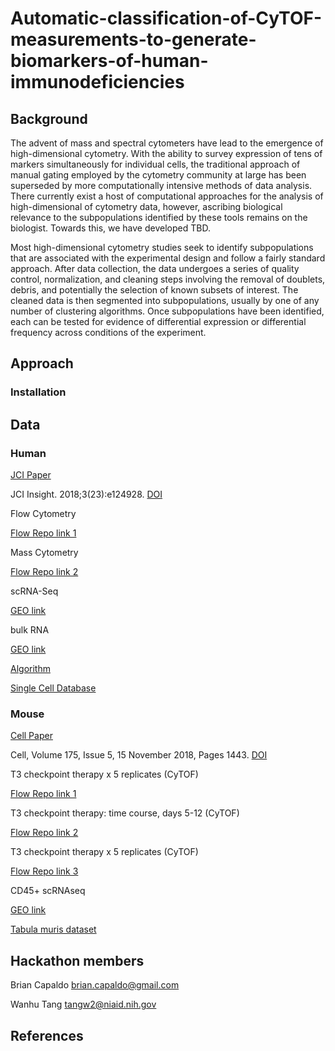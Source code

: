 # Automatic-classification-of-CyTOF-measurements-to-generate-biomarkers-of-human-immunodeficiencies

## Background

The advent of mass and spectral cytometers have lead to the emergence of high-dimensional cytometry. With the ability to survey expression of tens of markers simultaneously for individual cells, the traditional approach of manual gating employed by the cytometry community at large has been superseded  by more computationally intensive methods of data analysis. There currently exist a host of computational approaches for the analysis of high-dimensional of cytometry data, however, ascribing biological relevance to the subpopulations identified by these tools remains on the biologist. Towards this, we have developed TBD.

Most high-dimensional cytometry studies seek to identify subpopulations that are associated with the experimental design and follow a fairly standard approach. After data collection, the data undergoes a series of quality control, normalization, and cleaning steps involving the removal of doublets, debris, and potentially the selection of known subsets of interest. The cleaned data is then segmented into subpopulations, usually by one of any number of clustering algorithms. Once subpopulations have been identified, each can be tested for evidence of differential expression or differential frequency across conditions of the experiment.  

## Approach

### Installation

## Data

### Human

[JCI Paper](https://insight.jci.org/articles/view/124928#sd)

JCI Insight. 2018;3(23):e124928. [DOI](https://doi.org/10.1172/jci.insight.124928)

Flow Cytometry

[Flow Repo link 1](http://flowrepository.org/id/FR-FCM-ZYQ9)

Mass Cytometry

[Flow Repo link 2](http://flowrepository.org/id/FR-FCM-ZYQB)

scRNA-Seq

[GEO link](https://www.ncbi.nlm.nih.gov/geo/query/acc.cgi?acc=GSE120221)

bulk RNA

[GEO link](https://www.ncbi.nlm.nih.gov/geo/query/acc.cgi?acc=GSE120446)

[Algorithm](https://pypi.org/project/hal-x/#description)

[Single Cell Database](http://imlspenticton.uzh.ch:3838/conquer/)

### Mouse

[Cell Paper](https://www.sciencedirect.com/science/article/pii/S009286741831242X?via%3Dihub)

Cell, Volume 175, Issue 5, 15 November 2018, Pages 1443. [DOI](https://doi.org/10.1016/j.cell.2018.09.030)

T3 checkpoint therapy x 5 replicates (CyTOF)

[Flow Repo link 1](http://flowrepository.org/id/FR-FCM-ZYPM)

T3 checkpoint therapy: time course, days 5-12 (CyTOF)

[Flow Repo link 2](http://flowrepository.org/id/FR-FCM-ZYPN)

T3 checkpoint therapy x 5 replicates (CyTOF)

[Flow Repo link 3](http://flowrepository.org/id/FR-FCM-ZYPX)

CD45+ scRNAseq

[GEO link](https://www.ncbi.nlm.nih.gov/geo/query/acc.cgi?acc=GSE119352)

[Tabula muris dataset](https://tabula-muris.ds.czbiohub.org/)

## Hackathon members

Brian Capaldo brian.capaldo@gmail.com

Wanhu Tang tangw2@niaid.nih.gov

## References
